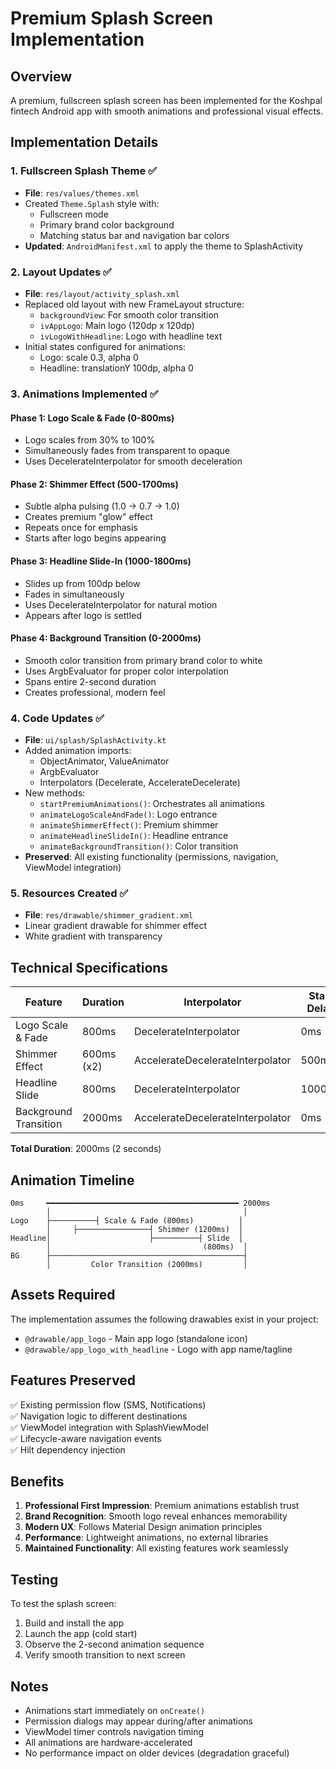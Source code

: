 # Premium Splash Screen Implementation

## Overview
A premium, fullscreen splash screen has been implemented for the Koshpal fintech Android app with smooth animations and professional visual effects.

## Implementation Details

### 1. **Fullscreen Splash Theme** ✅
- **File**: `res/values/themes.xml`
- Created `Theme.Splash` style with:
  - Fullscreen mode
  - Primary brand color background
  - Matching status bar and navigation bar colors
- **Updated**: `AndroidManifest.xml` to apply the theme to SplashActivity

### 2. **Layout Updates** ✅
- **File**: `res/layout/activity_splash.xml`
- Replaced old layout with new FrameLayout structure:
  - `backgroundView`: For smooth color transition
  - `ivAppLogo`: Main logo (120dp x 120dp)
  - `ivLogoWithHeadline`: Logo with headline text
- Initial states configured for animations:
  - Logo: scale 0.3, alpha 0
  - Headline: translationY 100dp, alpha 0

### 3. **Animations Implemented** ✅

#### **Phase 1: Logo Scale & Fade (0-800ms)**
- Logo scales from 30% to 100%
- Simultaneously fades from transparent to opaque
- Uses DecelerateInterpolator for smooth deceleration

#### **Phase 2: Shimmer Effect (500-1700ms)**
- Subtle alpha pulsing (1.0 → 0.7 → 1.0)
- Creates premium "glow" effect
- Repeats once for emphasis
- Starts after logo begins appearing

#### **Phase 3: Headline Slide-In (1000-1800ms)**
- Slides up from 100dp below
- Fades in simultaneously
- Uses DecelerateInterpolator for natural motion
- Appears after logo is settled

#### **Phase 4: Background Transition (0-2000ms)**
- Smooth color transition from primary brand color to white
- Uses ArgbEvaluator for proper color interpolation
- Spans entire 2-second duration
- Creates professional, modern feel

### 4. **Code Updates** ✅
- **File**: `ui/splash/SplashActivity.kt`
- Added animation imports:
  - ObjectAnimator, ValueAnimator
  - ArgbEvaluator
  - Interpolators (Decelerate, AccelerateDecelerate)
- New methods:
  - `startPremiumAnimations()`: Orchestrates all animations
  - `animateLogoScaleAndFade()`: Logo entrance
  - `animateShimmerEffect()`: Premium shimmer
  - `animateHeadlineSlideIn()`: Headline entrance
  - `animateBackgroundTransition()`: Color transition
- **Preserved**: All existing functionality (permissions, navigation, ViewModel integration)

### 5. **Resources Created** ✅
- **File**: `res/drawable/shimmer_gradient.xml`
- Linear gradient drawable for shimmer effect
- White gradient with transparency

## Technical Specifications

| Feature | Duration | Interpolator | Start Delay |
|---------|----------|--------------|-------------|
| Logo Scale & Fade | 800ms | DecelerateInterpolator | 0ms |
| Shimmer Effect | 600ms (x2) | AccelerateDecelerateInterpolator | 500ms |
| Headline Slide | 800ms | DecelerateInterpolator | 1000ms |
| Background Transition | 2000ms | AccelerateDecelerateInterpolator | 0ms |

**Total Duration**: 2000ms (2 seconds)

## Animation Timeline

```
0ms     ━━━━━━━━━━━━━━━━━━━━━━━━━━━━━━━━━━━━━━━━━━━ 2000ms
        │                                           │
Logo    ├──────────┤ Scale & Fade (800ms)          │
        │     ├────────────────┤ Shimmer (1200ms)  │
Headline│                      ├──────────┤ Slide  │
        │                                  (800ms)  │
BG      ├───────────────────────────────────────────┤
        │         Color Transition (2000ms)         │
```

## Assets Required

The implementation assumes the following drawables exist in your project:
- `@drawable/app_logo` - Main app logo (standalone icon)
- `@drawable/app_logo_with_headline` - Logo with app name/tagline

## Features Preserved

✅ Existing permission flow (SMS, Notifications)  
✅ Navigation logic to different destinations  
✅ ViewModel integration with SplashViewModel  
✅ Lifecycle-aware navigation events  
✅ Hilt dependency injection  

## Benefits

1. **Professional First Impression**: Premium animations establish trust
2. **Brand Recognition**: Smooth logo reveal enhances memorability
3. **Modern UX**: Follows Material Design animation principles
4. **Performance**: Lightweight animations, no external libraries
5. **Maintained Functionality**: All existing features work seamlessly

## Testing

To test the splash screen:
1. Build and install the app
2. Launch the app (cold start)
3. Observe the 2-second animation sequence
4. Verify smooth transition to next screen

## Notes

- Animations start immediately on `onCreate()`
- Permission dialogs may appear during/after animations
- ViewModel timer controls navigation timing
- All animations are hardware-accelerated
- No performance impact on older devices (degradation graceful)

